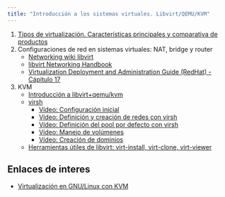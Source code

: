 ```yaml
---
title: "Introducción a los sistemas virtuales. Libvirt/QEMU/KVM"
---
```


1. [Tipos de virtualización. Características principales y comparativa de productos](doc/virtualizacion.pdf)
2. Configuraciones de red en sistemas virtuales: NAT, bridge y router
    * [Networking wiki libvirt](https://wiki.libvirt.org/page/Networking)
    * [libvirt Networking Handbook](https://jamielinux.com/docs/libvirt-networking-handbook/index.html)
    * [Virtualization Deployment and Administration Guide (RedHat) - Cápitulo 17](https://access.redhat.com/documentation/en-us/red_hat_enterprise_linux/7/html-single/virtualization_deployment_and_administration_guide/index#chap-Virtual_Networking)
3. KVM
    * [Introducción a libvirt+qemu/kvm](introduccion.html)
    * [virsh](virsh.html)
        * [Vídeo: Configuración inicial](https://youtu.be/g9TxR-vH7vA)
        * [Vídeo: Definición y creación de redes con virsh](https://youtu.be/HKq1Z7ZgFRA)
        * [Vídeo: Definición del pool por defecto con virsh](https://youtu.be/0Tp2uzGU-8I)
        * [Vídeo: Manejo de volúmenes](https://youtu.be/w91tHGYfBtQ)
        * [Vídeo: Creación de dominios](https://youtu.be/Ugz7TN6gUO0)
    * [Herramientas útiles de libvirt: virt-install, virt-clone, virt-viewer](tools.html)
    

## Enlaces de interes

* [Virtualización en GNU/Linux con KVM](https://manuais.iessanclemente.net/index.php/Virtualizaci%C3%B3n_en_GNU/Linux_con_KVM)